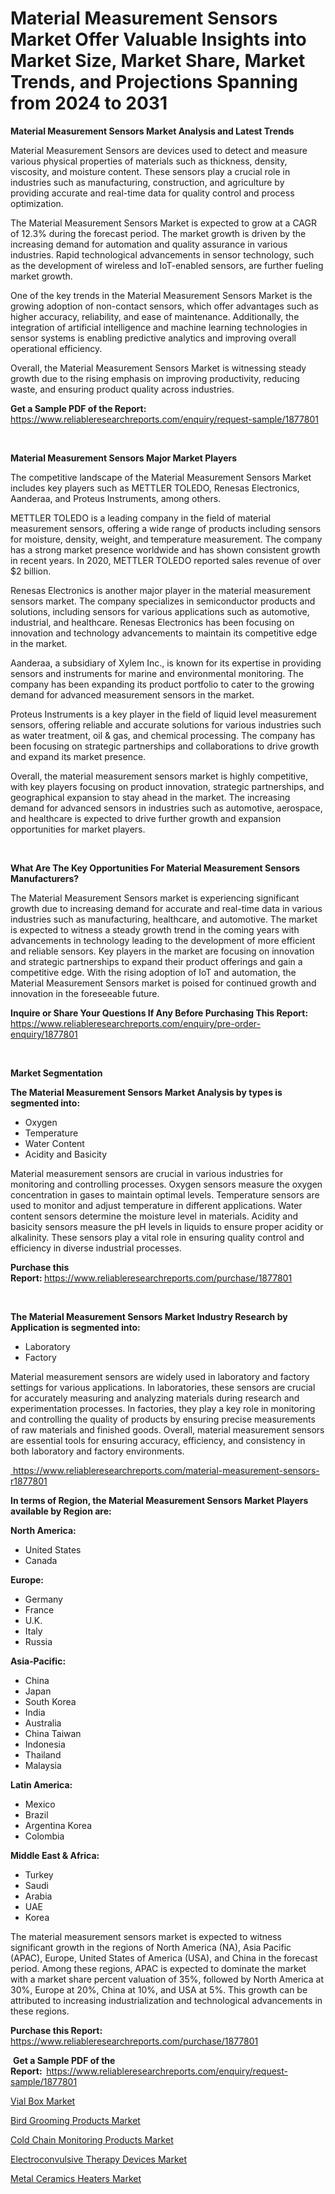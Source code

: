 <p><h1>Material Measurement Sensors Market Offer Valuable Insights into Market Size, Market Share, Market Trends, and Projections Spanning from 2024 to 2031</h1></p><p><strong>Material Measurement Sensors Market Analysis and Latest Trends</strong></p>
<p><p>Material Measurement Sensors are devices used to detect and measure various physical properties of materials such as thickness, density, viscosity, and moisture content. These sensors play a crucial role in industries such as manufacturing, construction, and agriculture by providing accurate and real-time data for quality control and process optimization.</p><p>The Material Measurement Sensors Market is expected to grow at a CAGR of 12.3% during the forecast period. The market growth is driven by the increasing demand for automation and quality assurance in various industries. Rapid technological advancements in sensor technology, such as the development of wireless and IoT-enabled sensors, are further fueling market growth.</p><p>One of the key trends in the Material Measurement Sensors Market is the growing adoption of non-contact sensors, which offer advantages such as higher accuracy, reliability, and ease of maintenance. Additionally, the integration of artificial intelligence and machine learning technologies in sensor systems is enabling predictive analytics and improving overall operational efficiency.</p><p>Overall, the Material Measurement Sensors Market is witnessing steady growth due to the rising emphasis on improving productivity, reducing waste, and ensuring product quality across industries.</p></p>
<p><strong>Get a Sample PDF of the Report:&nbsp;</strong> <a href="https://www.reliableresearchreports.com/enquiry/request-sample/1877801">https://www.reliableresearchreports.com/enquiry/request-sample/1877801</a></p>
<p>&nbsp;</p>
<p><strong>Material Measurement Sensors Major Market Players</strong></p>
<p><p>The competitive landscape of the Material Measurement Sensors Market includes key players such as METTLER TOLEDO, Renesas Electronics, Aanderaa, and Proteus Instruments, among others. </p><p>METTLER TOLEDO is a leading company in the field of material measurement sensors, offering a wide range of products including sensors for moisture, density, weight, and temperature measurement. The company has a strong market presence worldwide and has shown consistent growth in recent years. In 2020, METTLER TOLEDO reported sales revenue of over $2 billion.</p><p>Renesas Electronics is another major player in the material measurement sensors market. The company specializes in semiconductor products and solutions, including sensors for various applications such as automotive, industrial, and healthcare. Renesas Electronics has been focusing on innovation and technology advancements to maintain its competitive edge in the market.</p><p>Aanderaa, a subsidiary of Xylem Inc., is known for its expertise in providing sensors and instruments for marine and environmental monitoring. The company has been expanding its product portfolio to cater to the growing demand for advanced measurement sensors in the market. </p><p>Proteus Instruments is a key player in the field of liquid level measurement sensors, offering reliable and accurate solutions for various industries such as water treatment, oil & gas, and chemical processing. The company has been focusing on strategic partnerships and collaborations to drive growth and expand its market presence.</p><p>Overall, the material measurement sensors market is highly competitive, with key players focusing on product innovation, strategic partnerships, and geographical expansion to stay ahead in the market. The increasing demand for advanced sensors in industries such as automotive, aerospace, and healthcare is expected to drive further growth and expansion opportunities for market players.</p></p>
<p>&nbsp;</p>
<p><strong>What Are The Key Opportunities For Material Measurement Sensors Manufacturers?</strong></p>
<p><p>The Material Measurement Sensors market is experiencing significant growth due to increasing demand for accurate and real-time data in various industries such as manufacturing, healthcare, and automotive. The market is expected to witness a steady growth trend in the coming years with advancements in technology leading to the development of more efficient and reliable sensors. Key players in the market are focusing on innovation and strategic partnerships to expand their product offerings and gain a competitive edge. With the rising adoption of IoT and automation, the Material Measurement Sensors market is poised for continued growth and innovation in the foreseeable future.</p></p>
<p><strong>Inquire or Share Your Questions If Any Before Purchasing This Report:</strong> <a href="https://www.reliableresearchreports.com/enquiry/pre-order-enquiry/1877801">https://www.reliableresearchreports.com/enquiry/pre-order-enquiry/1877801</a></p>
<p>&nbsp;</p>
<p><strong>Market Segmentation</strong></p>
<p><strong>The Material Measurement Sensors Market Analysis by types is segmented into:</strong></p>
<p><ul><li>Oxygen</li><li>Temperature</li><li>Water Content</li><li>Acidity and Basicity</li></ul></p>
<p><p>Material measurement sensors are crucial in various industries for monitoring and controlling processes. Oxygen sensors measure the oxygen concentration in gases to maintain optimal levels. Temperature sensors are used to monitor and adjust temperature in different applications. Water content sensors determine the moisture level in materials. Acidity and basicity sensors measure the pH levels in liquids to ensure proper acidity or alkalinity. These sensors play a vital role in ensuring quality control and efficiency in diverse industrial processes.</p></p>
<p><strong>Purchase this Report:&nbsp;</strong><a href="https://www.reliableresearchreports.com/purchase/1877801">https://www.reliableresearchreports.com/purchase/1877801</a></p>
<p>&nbsp;</p>
<p><strong>The Material Measurement Sensors Market Industry Research by Application is segmented into:</strong></p>
<p><ul><li>Laboratory</li><li>Factory</li></ul></p>
<p><p>Material measurement sensors are widely used in laboratory and factory settings for various applications. In laboratories, these sensors are crucial for accurately measuring and analyzing materials during research and experimentation processes. In factories, they play a key role in monitoring and controlling the quality of products by ensuring precise measurements of raw materials and finished goods. Overall, material measurement sensors are essential tools for ensuring accuracy, efficiency, and consistency in both laboratory and factory environments.</p></p>
<p><a href="https://www.reliableresearchreports.com/material-measurement-sensors-r1877801">&nbsp;https://www.reliableresearchreports.com/material-measurement-sensors-r1877801</a></p>
<p><strong>In terms of Region, the Material Measurement Sensors Market Players available by Region are:</strong></p>
<p>
    <p> <strong> North America: </strong>
        <ul>
            <li>United States</li>
            <li>Canada</li>
        </ul>
        </p> 
    <p> <strong> Europe: </strong>
        <ul>
            <li>Germany</li>
            <li>France</li>
            <li>U.K.</li>
            <li>Italy</li>
            <li>Russia</li>
        </ul>
        </p> 
    <p> <strong> Asia-Pacific: </strong>
        <ul>
            <li>China</li>
            <li>Japan</li>
            <li>South Korea</li>
            <li>India</li>
            <li>Australia</li>
            <li>China Taiwan</li>
            <li>Indonesia</li>
            <li>Thailand</li>
            <li>Malaysia</li>
        </ul>
        </p> 
    <p> <strong> Latin America: </strong>
        <ul>
            <li>Mexico</li>
            <li>Brazil</li>
            <li>Argentina Korea</li>
            <li>Colombia</li>
        </ul>
        </p> 
    <p> <strong> Middle East & Africa: </strong>
        <ul>
            <li>Turkey</li>
            <li>Saudi</li>
            <li>Arabia</li>
            <li>UAE</li>
            <li>Korea</li>
        </ul>
    </p>
    </p>
<p><p>The material measurement sensors market is expected to witness significant growth in the regions of North America (NA), Asia Pacific (APAC), Europe, United States of America (USA), and China in the forecast period. Among these regions, APAC is expected to dominate the market with a market share percent valuation of 35%, followed by North America at 30%, Europe at 20%, China at 10%, and USA at 5%. This growth can be attributed to increasing industrialization and technological advancements in these regions.</p></p>
<p><strong>Purchase this Report: </strong><a href="https://www.reliableresearchreports.com/purchase/1877801">https://www.reliableresearchreports.com/purchase/1877801</a></p>
<p>&nbsp;<strong>Get a Sample PDF of the Report:&nbsp;&nbsp;</strong><a href="https://www.reliableresearchreports.com/enquiry/request-sample/1877801">https://www.reliableresearchreports.com/enquiry/request-sample/1877801</a></p>
<p><strong></strong></p>
<p><p><a href="https://medium.com/@carlahoustonh51/vial-box-market-size-share-analysis-growth-trends-forecast-2024-2031-fefbefbef970">Vial Box Market</a></p><p><a href="https://medium.com/@cristinaschiller2022/bird-grooming-products-market-overview-global-market-trends-and-future-prospects-from-2024-to-2031-a5c427e15eb6">Bird Grooming Products Market</a></p><p><a href="https://github.com/btwcqfvq34/Market-Research-Report-List-2/blob/main/cold-chain-monitoring-products-market.md">Cold Chain Monitoring Products Market</a></p><p><a href="https://issuu.com/reportprime-2/docs/electroconvulsive-therapy-devices-market-size-2030">Electroconvulsive Therapy Devices Market</a></p><p><a href="https://github.com/nicoletavirag/Market-Research-Report-List-4/blob/main/metal-ceramics-heaters-market.md">Metal Ceramics Heaters Market</a></p></p>